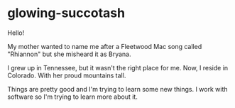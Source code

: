 # glowing-succotash

Hello!

My mother wanted to name me after a Fleetwood Mac song called "Rhiannon" 
but she misheard it as Bryana. 

I grew up in Tennessee, but it wasn't the right place for me. 
Now, I reside in Colorado.
With her proud mountains tall.

Things are pretty good and I'm trying to learn some new things. 
I work with software so I'm trying to learn more about it.